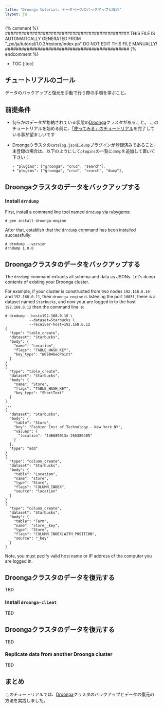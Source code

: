 ```yaml
---
title: "Droonga tutorial: データベースのバックアップと復元"
layout: ja
---
```


{% comment %}
##############################################
  THIS FILE IS AUTOMATICALLY GENERATED FROM
  "_po/ja/tutorial/1.0.3/restore/index.po"
  DO NOT EDIT THIS FILE MANUALLY!
##############################################
{% endcomment %}


* TOC
{:toc}

## チュートリアルのゴール

データのバックアップと復元を手動で行う際の手順を学ぶこと。

## 前提条件

* 何らかのデータが格納されている状態の[Droonga][]クラスタがあること。
  このチュートリアルを始める前に、[「使ってみる」のチュートリアル](../groonga/)を完了している事が望ましいです
* Droongaクラスタの`catalog.json`に`dump`プラグインが登録済みであること。
  未登録の場合は、以下のようにして`plugins`の一覧に`dump`を追加して置いて下さい：
  
      - "plugins": ["groonga", "crud", "search"],
      + "plugins": ["groonga", "crud", "search", "dump"],

## Droongaクラスタのデータをバックアップする

### Install `drndump`

First, install a command line tool named `drndump` via rubygems:

    # gem install droonga-engine

After that, establish that the `drndump` command has been installed successfully:

    # drndump --version
    drndump 1.0.0

## Droongaクラスタのデータをバックアップする

The `drndump` command extracts all schema and data as JSONs.
Let's dump contents of existing your Droonga cluster.

For example, if your cluster is constructed from two nodes `192.168.0.10` and `192.168.0.11`, their `droonga-engine` is listening the port `10031`, there is a dataset named `Starbucks`, and now your are logged in to the host `192.168.0.12` then the command line is:

~~~
# drndump --host=192.168.0.10 \
           --dataset=Starbucks \
           --receiver-host=192.168.0.12
{
  "type": "table_create",
  "dataset": "Starbucks",
  "body": {
    "name": "Location",
    "flags": "TABLE_HASH_KEY",
    "key_type": "WGS84GeoPoint"
  }
}
{
  "type": "table_create",
  "dataset": "Starbucks",
  "body": {
    "name": "Store",
    "flags": "TABLE_HASH_KEY",
    "key_type": "ShortText"
  }
}
...
{
  "dataset": "Starbucks",
  "body": {
    "table": "Store",
    "key": "Fashion Inst of Technology - New York NY",
    "values": {
      "location": "146689013x-266380405"
    }
  },
  "type": "add"
}
{
  "type": "column_create",
  "dataset": "Starbucks",
  "body": {
    "table": "Location",
    "name": "store",
    "type": "Store",
    "flags": "COLUMN_INDEX",
    "source": "location"
  }
}
{
  "type": "column_create",
  "dataset": "Starbucks",
  "body": {
    "table": "Term",
    "name": "store__key",
    "type": "Store",
    "flags": "COLUMN_INDEX|WITH_POSITION",
    "source": "_key"
  }
}
~~~

Note, you must pecify valid host name or IP address of the computer you are logged in.



## Droongaクラスタのデータを復元する

TBD

### Install `droonga-client`

TBD

## Droongaクラスタのデータを復元する

TBD

### Replicate data from another Droonga cluster

TBD

## まとめ

このチュートリアルでは、[Droonga][]クラスタのバックアップとデータの復元の方法を実践しました。

  [Ubuntu]: http://www.ubuntu.com/
  [Droonga]: https://droonga.org/
  [Groonga]: http://groonga.org/
  [command reference]: ../../reference/commands/
